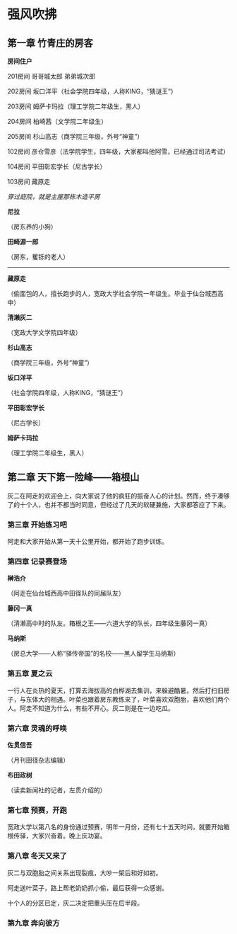 # 强风吹拂



## 第一章 竹青庄的房客



**房间住户**

201房间	哥哥城太郎	弟弟城次郎

202房间	坂口洋平（社会学院四年级，人称KING，“猜谜王”）

203房间	姆萨卡玛拉（理工学院二年级生，黑人）

204房间	柏崎茜（文学院二年级生）

205房间	杉山高志（商学院三年级，外号“神童”）

102房间	彦仓雪彦（法学院学生，四年级，大家都叫他阿雪，已经通过司法考试）

104房间	平田彰宏学长（尼古学长）

103房间	藏原走



*穿过庭院，就是主屋那栋木造平房*

**尼拉**

（房东养的小狗）



**田崎源一郎**

（房东，矍铄的老人）

---



**藏原走**

（偷面包的人，擅长跑步的人，宽政大学社会学院一年级生。毕业于仙台城西高中）



**清濑灰二**

（宽政大学文学院四年级）



**杉山高志**

（商学院三年级，外号“神童”）



**坂口洋平**

（社会学院四年级，人称KING，“猜谜王”）



**平田彰宏学长**

（尼古学长）



**姆萨卡玛拉**

（理工学院二年级生，黑人）



## 第二章  天下第一险峰——箱根山

灰二在阿走的欢迎会上，向大家说了他的疯狂的振奋人心的计划。然而，终于凑够了的十个人，也并不都当时同意，但经过了几天的软硬兼施，大家都答应了下来。



### 第三章  开始练习吧

阿走和大家开始从第一天十公里开始，都开始了跑步训练。

### 第四章  记录赛登场

**榊浩介**

（阿走在仙台城西高中田径队的同届队友）

**藤冈一真**

（清濑高中时的队友。箱根之王——六道大学的队长，四年级生藤冈一真）

**马纳斯**

（房总大学——人称“驿传帝国”的名校——黑人留学生马纳斯）



### 第五章  夏之云

一行人在炎热的夏天，打算去海拔高的白桦湖去集训，来躲避酷暑。然后打扫旧房子，与东体大的相遇。叶菜也跟着房东教练来了，叶菜喜欢双胞胎，喜欢他们两个人。阿走不知道为什么，有些不开心。灰二则是在一边吃瓜。



### 第六章  灵魂的呼唤

**佐贯信吾**

（月刊田径杂志编辑）

**布田政树**

（读卖新闻社的记者，左贯介绍的）



### 第七章  预赛，开跑

宽政大学以第八名的身份通过预赛，明年一月份，还有七十五天时间，就要开始箱根传驿，大家兴奋着。晚上庆功宴。



### 第八章  冬天又来了

灰二与双胞胎之间关系出现裂痕，大吵一架后和好如初。

阿走送叶菜子，路上帮老奶奶抓小偷，最后获得一众感谢。

十个人的分区已定，灰二决定把重头压在后半段。

### 第九章  奔向彼方

